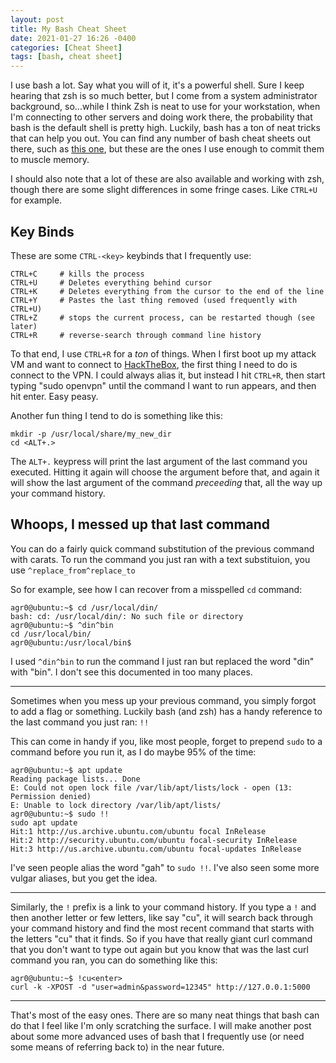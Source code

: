 ```yaml
---
layout: post
title: My Bash Cheat Sheet
date: 2021-01-27 16:26 -0400
categories: [Cheat Sheet]
tags: [bash, cheat sheet]
---
```


I use bash a lot. Say what you will of it, it's a powerful shell. Sure I keep hearing that zsh is so much better, but I come from a system administrator background, so...while I think Zsh is neat to use for your workstation, when I'm connecting to other servers and doing work there, the probability that bash is the default shell is pretty high. Luckily, bash has a ton of neat tricks that can help you out. You can find any number of bash cheat sheets out there, such as [this one](https://github.com/LeCoupa/awesome-cheatsheets/blob/master/languages/bash.sh), but these are the ones I use enough to commit them to muscle memory.

I should also note that a lot of these are also available and working with zsh, though there are some slight differences in some fringe cases. Like `CTRL+U` for example.

## Key Binds

These are some `CTRL-<key>` keybinds that I frequently use:

```text
CTRL+C     # kills the process
CTRL+U     # Deletes everything behind cursor
CTRL+K     # Deletes everything from the cursor to the end of the line
CTRL+Y     # Pastes the last thing removed (used frequently with CTRL+U)
CTRL+Z     # stops the current process, can be restarted though (see later)
CTRL+R     # reverse-search through command line history
```

To that end, I use `CTRL+R` for a *ton* of things. When I first boot up my attack VM and want to connect to [HackTheBox](https://www.hackthebox.eu/), the first thing I need to do is connect to the VPN. I could always alias it, but instead I hit `CTRL+R`, then start typing "sudo openvpn" until the command I want to run appears, and then hit enter. Easy peasy.

Another fun thing I tend to do is something like this:

```text
mkdir -p /usr/local/share/my_new_dir
cd <ALT+.>
```
The `ALT+.` keypress will print the last argument of the last command you executed. Hitting it again will choose the argument before that, and again it will show the last argument of the command *preceeding* that, all the way up your command history.

## Whoops, I messed up that last command

You can do a fairly quick command substitution of the previous command with carats. To run the command you just ran with a text substituion, you use `^replace_from^replace_to`

So for example, see how I can recover from a misspelled `cd` command:

```terminal
agr0@ubuntu:~$ cd /usr/local/din/
bash: cd: /usr/local/din/: No such file or directory
agr0@ubuntu:~$ ^din^bin
cd /usr/local/bin/
agr0@ubuntu:/usr/local/bin$ 
```

I used `^din^bin` to run the command I just ran but replaced the word "din" with "bin". I don't see this documented in too many places.

---

Sometimes when you mess up your previous command, you simply forgot to add a flag or something. Luckily bash (and zsh) has a handy reference to the last command you just ran: `!!`

This can come in handy if you, like most people, forget to prepend `sudo` to a command before you run it, as I do maybe 95% of the time:

```terminal
agr0@ubuntu:~$ apt update
Reading package lists... Done
E: Could not open lock file /var/lib/apt/lists/lock - open (13: Permission denied)
E: Unable to lock directory /var/lib/apt/lists/
agr0@ubuntu:~$ sudo !!
sudo apt update
Hit:1 http://us.archive.ubuntu.com/ubuntu focal InRelease
Hit:2 http://security.ubuntu.com/ubuntu focal-security InRelease                       
Hit:3 http://us.archive.ubuntu.com/ubuntu focal-updates InRelease 
```

I've seen people alias the word "gah" to `sudo !!`. I've also seen some more vulgar aliases, but you get the idea.

---

Similarly, the `!` prefix is a link to your command history. If you type a `!` and then another letter or few letters, like say "cu", it will search back through your command history and find the most recent command that starts with the letters "cu" that it finds. So if you have that really giant curl command that you don't want to type out again but you know that was the last curl command you ran, you can do something like this:

```terminal
agr0@ubuntu:~$ !cu<enter>
curl -k -XPOST -d "user=admin&password=12345" http://127.0.0.1:5000
```

---

That's most of the easy ones. There are so many neat things that bash can do that I feel like I'm only scratching the surface. I will make another post about some more advanced uses of bash that I frequently use (or need some means of referring back to) in the near future. 